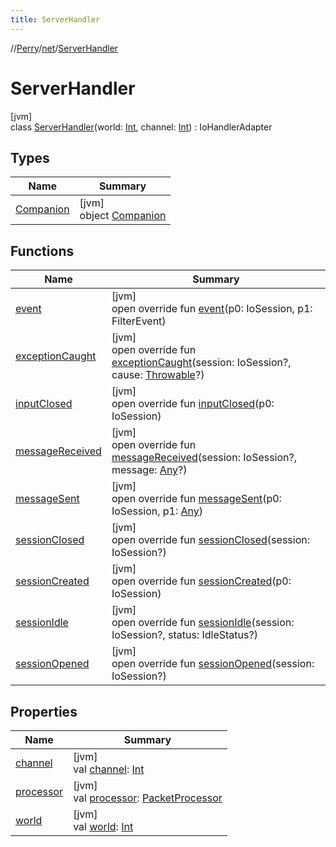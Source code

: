 ```yaml
---
title: ServerHandler
---
```

//[Perry](../../../index.html)/[net](../index.html)/[ServerHandler](index.html)



# ServerHandler



[jvm]\
class [ServerHandler](index.html)(world: [Int](https://kotlinlang.org/api/latest/jvm/stdlib/kotlin/-int/index.html), channel: [Int](https://kotlinlang.org/api/latest/jvm/stdlib/kotlin/-int/index.html)) : IoHandlerAdapter



## Types


| Name | Summary |
|---|---|
| [Companion](-companion/index.html) | [jvm]<br>object [Companion](-companion/index.html) |


## Functions


| Name | Summary |
|---|---|
| [event](index.html#-969487755%2FFunctions%2F863300109) | [jvm]<br>open override fun [event](index.html#-969487755%2FFunctions%2F863300109)(p0: IoSession, p1: FilterEvent) |
| [exceptionCaught](exception-caught.html) | [jvm]<br>open override fun [exceptionCaught](exception-caught.html)(session: IoSession?, cause: [Throwable](https://kotlinlang.org/api/latest/jvm/stdlib/kotlin/-throwable/index.html)?) |
| [inputClosed](index.html#-346250503%2FFunctions%2F863300109) | [jvm]<br>open override fun [inputClosed](index.html#-346250503%2FFunctions%2F863300109)(p0: IoSession) |
| [messageReceived](message-received.html) | [jvm]<br>open override fun [messageReceived](message-received.html)(session: IoSession?, message: [Any](https://kotlinlang.org/api/latest/jvm/stdlib/kotlin/-any/index.html)?) |
| [messageSent](index.html#-585887408%2FFunctions%2F863300109) | [jvm]<br>open override fun [messageSent](index.html#-585887408%2FFunctions%2F863300109)(p0: IoSession, p1: [Any](https://kotlinlang.org/api/latest/jvm/stdlib/kotlin/-any/index.html)) |
| [sessionClosed](session-closed.html) | [jvm]<br>open override fun [sessionClosed](session-closed.html)(session: IoSession?) |
| [sessionCreated](index.html#-197247531%2FFunctions%2F863300109) | [jvm]<br>open override fun [sessionCreated](index.html#-197247531%2FFunctions%2F863300109)(p0: IoSession) |
| [sessionIdle](session-idle.html) | [jvm]<br>open override fun [sessionIdle](session-idle.html)(session: IoSession?, status: IdleStatus?) |
| [sessionOpened](session-opened.html) | [jvm]<br>open override fun [sessionOpened](session-opened.html)(session: IoSession?) |


## Properties


| Name | Summary |
|---|---|
| [channel](channel.html) | [jvm]<br>val [channel](channel.html): [Int](https://kotlinlang.org/api/latest/jvm/stdlib/kotlin/-int/index.html) |
| [processor](processor.html) | [jvm]<br>val [processor](processor.html): [PacketProcessor](../-packet-processor/index.html) |
| [world](world.html) | [jvm]<br>val [world](world.html): [Int](https://kotlinlang.org/api/latest/jvm/stdlib/kotlin/-int/index.html) |

